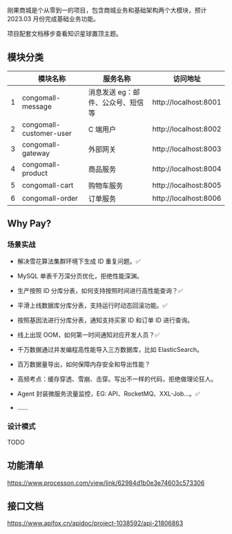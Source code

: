 
刚果商城是个从零到一的项目，包含商城业务和基础架构两个大模块，预计 2023.03 月份完成基础业务功能。

项目配套文档移步查看知识星球置顶主题。

## 模块分类

| | 模块名称 | 服务名称 | 访问地址 |
| -- | --- | --- | --- |
| 1 | congomall-message | 消息发送 eg：邮件、公众号、短信等 | http://localhost:8001 |
| 2 | congomall-customer-user | C 端用户 | http://localhost:8002 |
| 3 | congomall-gateway | 外部网关 | http://localhost:8003 |
| 4 | congomall-product | 商品服务 | http://localhost:8004 |
| 5 | congomall-cart | 购物车服务 | http://localhost:8005 |
| 6 | congomall-order | 订单服务 | http://localhost:8006 |

## Why Pay?

### 场景实战

- 解决雪花算法集群环境下生成 ID 重复问题。✅

- MySQL 单表千万深分页优化，拒绝性能深渊。
- 生产按照 ID 分库分表，如何支持按照时间进行高性能查询？✅
- 平滑上线数据库分库分表，支持运行时动态回滚功能。✅
- 按照基因法进行分库分表，通知支持买家 ID 和订单 ID 进行查询。
- 线上出现 OOM，如何第一时间通知对应开发人员？✅
- 千万数据通过并发编程高性能导入三方数据库，比如 ElasticSearch。
- 百万数据量导出，如何保障内存安全和导出性能？
- 高频考点：缓存穿透、雪崩、击穿。写出不一样的代码，拒绝做理论狂人。
- Agent 封装微服务流量监控，EG: API、RocketMQ、XXL-Job...。✅
- ......

### 设计模式

TODO

## 功能清单

https://www.processon.com/view/link/62984d1b0e3e74603c573306

## 接口文档

https://www.apifox.cn/apidoc/project-1038592/api-21806863
